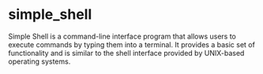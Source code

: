 # simple_shell

Simple Shell is a command-line interface program that allows users to execute commands by typing them into a terminal. It provides a basic set of functionality and is similar to the shell interface provided by UNIX-based operating systems.
